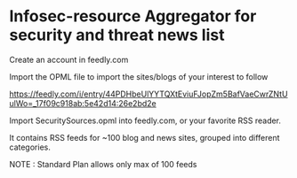 # Infosec-resource Aggregator for security and threat news list 
Create an account in feedly.com

Import the OPML file to import the sites/blogs of your interest to follow 

https://feedly.com/i/entry/44PDHbeUlYYTQXtEviuFJopZm5BafVaeCwrZNtUulWo=_17f09c918ab:5e42d14:26e2bd2e

Import SecuritySources.opml into feedly.com, or your favorite RSS reader. 

It contains RSS feeds for ~100 blog and news sites, grouped into different categories.

NOTE : Standard Plan allows only max of 100 feeds 
